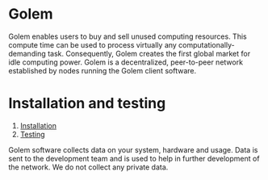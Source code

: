# Golem

Golem enables users to buy and sell unused computing resources. This compute time can be used to process virtually any computationally-demanding task. Consequently, Golem creates the first global market for idle computing power. Golem is a decentralized, peer-to-peer network established by nodes running the Golem client software. 

# Installation and testing

1. [Installation](Installation.md)
2. [Testing](Testing.md)

Golem software collects data on your system, hardware and usage. Data is sent to the development team and is used to help in further development of the network. We do not collect any private data.
